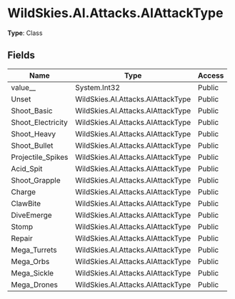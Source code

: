 ﻿# WildSkies.AI.Attacks.AIAttackType

**Type**: Class

## Fields

| Name | Type | Access |
|------|------|--------|
| value__ | System.Int32 | Public |
| Unset | WildSkies.AI.Attacks.AIAttackType | Public |
| Shoot_Basic | WildSkies.AI.Attacks.AIAttackType | Public |
| Shoot_Electricity | WildSkies.AI.Attacks.AIAttackType | Public |
| Shoot_Heavy | WildSkies.AI.Attacks.AIAttackType | Public |
| Shoot_Bullet | WildSkies.AI.Attacks.AIAttackType | Public |
| Projectile_Spikes | WildSkies.AI.Attacks.AIAttackType | Public |
| Acid_Spit | WildSkies.AI.Attacks.AIAttackType | Public |
| Shoot_Grapple | WildSkies.AI.Attacks.AIAttackType | Public |
| Charge | WildSkies.AI.Attacks.AIAttackType | Public |
| ClawBite | WildSkies.AI.Attacks.AIAttackType | Public |
| DiveEmerge | WildSkies.AI.Attacks.AIAttackType | Public |
| Stomp | WildSkies.AI.Attacks.AIAttackType | Public |
| Repair | WildSkies.AI.Attacks.AIAttackType | Public |
| Mega_Turrets | WildSkies.AI.Attacks.AIAttackType | Public |
| Mega_Orbs | WildSkies.AI.Attacks.AIAttackType | Public |
| Mega_Sickle | WildSkies.AI.Attacks.AIAttackType | Public |
| Mega_Drones | WildSkies.AI.Attacks.AIAttackType | Public |

